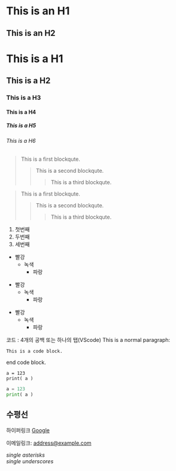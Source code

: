 This is an H1
=============

This is an H2
-------------

# This is a H1
## This is a H2
### This is a H3
#### This is a H4
##### This is a H5
###### This is a H6

> This is a first blockqute.
>   > This is a second blockqute.
>   >   > This is a third blockqute.

> This is a first blockqute.
>> This is a second blockqute.
>>> This is a third blockqute.

1. 첫번째
2. 두번째
3. 세번째

* 빨강
   * 녹색
       * 파랑

+ 빨강
   + 녹색
       + 파랑

- 빨강
   - 녹색
       - 파랑       

코드 : 4개의 공백 또는 하나의 탭(VScode)
This is a normal paragraph:

    This is a code block.
    
end code block.


```
a = 123
print( a )
```

```python
a = 123
print( a )

```

수평선
-----------

하이퍼링크
[Google](https://google.com "google link")

이메일링크: <address@example.com>

*single asterisks*   
_single underscores_